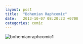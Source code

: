 ```yaml
---
layout: post
title:  "Bohemian Raphcomic"
date:   2013-10-07 08:20:23 +0700
categories: comic
---
```

![bohemianraphcomic1](https://res.cloudinary.com/smd/image/upload/v1613700382/1_wcwmgq.jpg)

